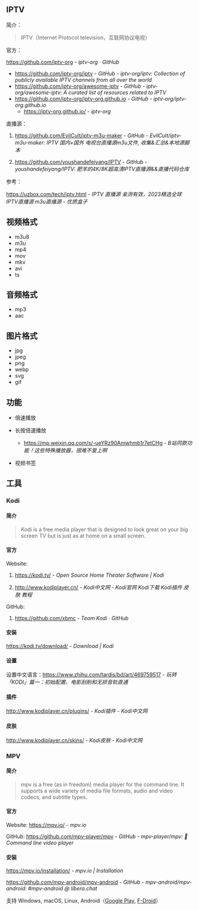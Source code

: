 ## IPTV

简介：

> IPTV（Internet Protocol television，互联网协议电视）

官方：

https://github.com/iptv-org - *iptv-org · GitHub*

- https://github.com/iptv-org/iptv - *GitHub - iptv-org/iptv: Collection of publicly available IPTV channels from all over the world*
- https://github.com/iptv-org/awesome-iptv - *GitHub - iptv-org/awesome-iptv: A curated list of resources related to IPTV*
- https://github.com/iptv-org/iptv-org.github.io - *GitHub - iptv-org/iptv-org.github.io*
    - https://iptv-org.github.io/ - *iptv-org*

直播源：

1. https://github.com/EvilCult/iptv-m3u-maker - *GitHub - EvilCult/iptv-m3u-maker: IPTV 国内+国外 电视台直播源m3u文件, 收集&汇总&本地源脚本*

2. https://github.com/youshandefeiyang/IPTV - *GitHub - youshandefeiyang/IPTV: 肥羊的4K/8K超高清IPTV直播源&&直播代码仓库*

参考：

https://uzbox.com/tech/iptv.html - *IPTV 直播源 亲测有效，2023精选全球 IPTV直播源 m3u直播源 - 优质盒子*


## 视频格式

- m3u8
- m3u
- mp4
- mov
- mkv
- avi
- ts


## 音频格式

- mp3
- aac


## 图片格式

- jpg
- jpeg
- png
- webp
- svg
- gif


## 功能

- 倍速播放
- 长按倍速播放

    - https://mp.weixin.qq.com/s/-ueYRz90Amwhmb1r7etCHg - *B站同款功能！这些特殊播放器，很难不爱上啊*
- 视频书签


## 工具

### Kodi

#### 简介

> Kodi is a free media player that is designed to look great on your big screen TV but is just as at home on a small screen.


#### 官方

Website: 

1. https://kodi.tv/ - *Open Source Home Theater Software | Kodi*

2. http://www.kodiplayer.cn/ - *Kodi中文网 - Kodi官网 Kodi下载 Kodi插件 皮肤 教程*

GitHub: 

1. https://github.com/xbmc - *Team Kodi · GitHub*


#### 安装

https://kodi.tv/download/ - *Download | Kodi*


#### 设置

设置中文语言：https://www.zhihu.com/tardis/bd/art/469759517 - *玩转「KODI」篇一：初始配置、电影刮削和无损音轨直通*


#### 插件

http://www.kodiplayer.cn/plugins/ - *Kodi插件 - Kodi中文网*


#### 皮肤

http://www.kodiplayer.cn/skins/ - *Kodi皮肤 - Kodi中文网*


### MPV

#### 简介

> mpv is a free (as in freedom) media player for the command line. It supports a wide variety of media file formats, audio and video codecs, and subtitle types.


#### 官方

Website: https://mpv.io/ - *mpv.io*

GitHub: https://github.com/mpv-player/mpv - *GitHub - mpv-player/mpv: 🎥 Command line video player*


#### 安装

https://mpv.io/installation/ - *mpv.io | Installation*

https://github.com/mpv-android/mpv-android - *GitHub - mpv-android/mpv-android: #mpv-android @ libera.chat*


支持 Windows, macOS, Linux, Android（[Google Play](https://play.google.com/store/apps/details?id=is.xyz.mpv), [F-Droid]()）
